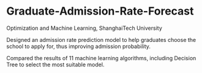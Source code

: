 # Graduate-Admission-Rate-Forecast
Optimization and Machine Learning, ShanghaiTech University



Designed an admission rate prediction model to help graduates choose the school to apply for, thus improving admission probability.

Compared the results of 11 machine learning algorithms, including Decision Tree to select the most suitable model.
